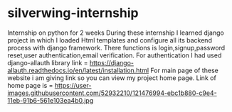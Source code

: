 # silverwing-internship
Internship on python for 2 weeks
During these internship I learned django project in which I loaded Html templates and configure all its backend process with django framework.
There functions is  login,signup,password reset,user authentication,email verification.
For authentication I had used django-allauth library link = https://django-allauth.readthedocs.io/en/latest/installation.html
For main page of these website i am giving link so you can view my project home page.
Link of home page is =  https://user-images.githubusercontent.com/52932210/121476994-ebc1b880-c9e4-11eb-91b6-561e103ea4b0.jpg
